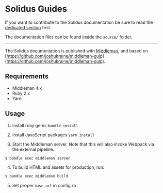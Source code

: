 # Solidus Guides

If you want to contribute to the Solidus documentation be sure to read the
[dedicated section](https://github.com/solidusio/solidus/blob/master/guides/source/contributing.html.md) first.

The documentation files can be found
[inside the `source/` folder](https://github.com/solidusio/solidus/tree/master/guides/source).

---

The Solidus documentation is published with [Middleman](https://middlemanapp.com),
and based on [https://github.com/joshukraine/middleman-gulp](https://github.com/joshukraine/middleman-gulp).

Requirements
------------

* Middleman 4.x
* Ruby 2.x
* Yarn

Usage
-----

1. Install ruby gems `bundle install`

2. Install JavaScript packages `yarn install`

3. Start the Middleman server. Note that this will also invoke Webpack via the external pipeline.

```bash
$ bundle exec middleman server
```

4. To build HTML and assets for production, run:

```bash
$ bundle exec middleman build
```

5. Set proper `base_url` in config.rb
